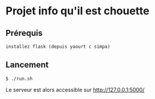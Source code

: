 # Projet info qu'il est chouette

## Prérequis
    installez flask (depuis yaourt c simpa)

## Lancement
    $ ./run.sh
Le serveur est alors accessible sur http://127.0.0.1:5000/